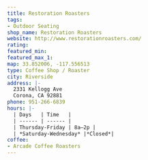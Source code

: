 ```yaml
---
title: Restoration Roasters
tags:
- Outdoor Seating
shop_name: Restoration Roasters
website: http://www.restorationroasters.com/
rating: 
featured_min: 
featured_max_1: 
map: 33.852006, -117.556513
type: Coffee Shop / Roaster
city: Riverside
address: |-
  2331 Kellogg Ave
  Corona, CA 92881
phone: 951-266-6839
hours: |-
  | Days   | Time   |
  | ------ | ------ |
  | Thursday-Friday | 8a–2p |
  | *Saturday-Wednesday* |*Closed*|
coffee:
- Arcade Coffee Roasters
---
```


